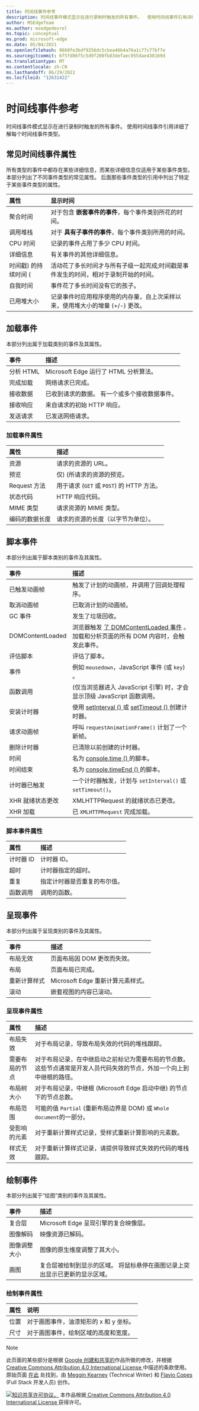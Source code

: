 ```yaml
---
title: 时间线事件参考
description: 时间线事件模式显示在进行录制时触发的所有事件。  使用时间线事件引用详细了解每个时间线事件类型。
author: MSEdgeTeam
ms.author: msedgedevrel
ms.topic: conceptual
ms.prod: microsoft-edge
ms.date: 05/04/2021
ms.openlocfilehash: 0660fe3bdf9256dc5cbea46b4a76a1c77c77bf7e
ms.sourcegitcommit: 6f5fd86f5c5d9f200fb83defaec955dae438169d
ms.translationtype: MT
ms.contentlocale: zh-CN
ms.lasthandoff: 06/29/2022
ms.locfileid: "12631422"
---
```

<!-- Copyright Meggin Kearney and Flavio Copes

   Licensed under the Apache License, Version 2.0 (the "License");
   you may not use this file except in compliance with the License.
   You may obtain a copy of the License at

       https://www.apache.org/licenses/LICENSE-2.0

   Unless required by applicable law or agreed to in writing, software
   distributed under the License is distributed on an "AS IS" BASIS,
   WITHOUT WARRANTIES OR CONDITIONS OF ANY KIND, either express or implied.
   See the License for the specific language governing permissions and
   limitations under the License.  -->
# <a name="timeline-event-reference"></a>时间线事件参考

时间线事件模式显示在进行录制时触发的所有事件。  使用时间线事件引用详细了解每个时间线事件类型。


<!-- ====================================================================== -->
## <a name="common-timeline-event-properties"></a>常见时间线事件属性

所有类型的事件中都存在某些详细信息，而某些详细信息仅适用于某些事件类型。  本部分列出了不同事件类型的常见属性。  后面那些事件类型的引用中列出了特定于某些事件类型的属性。

| 属性 | 显示时间 |
|:--- |:--- |
| 聚合时间 | 对于包含 **嵌套事件的事件**，每个事件类别所花的时间。 |
| 调用堆栈 | 对于 **具有子事件的事件**，每个事件类别所用的时间。 |
| CPU 时间 | 记录的事件占用了多少 CPU 时间。 |
| 详细信息 | 有关事件的其他详细信息。 |
| 时间戳) 的持续时间 ( | 活动花了多长时间才与所有子级一起完成;时间戳是事件发生的时间，相对于录制开始的时间。 |
| 自我时间 | 事件花了多长时间没有它的孩子。 |
| 已用堆大小 | 记录事件时应用程序使用的内存量，自上次采样以来，使用堆大小的增量 (+/-) 更改。 |

<!--todo: add nested and child events (timelinetool) section when available -->


<!-- ====================================================================== -->
## <a name="loading-events"></a>加载事件

本部分列出属于加载类别的事件及其属性。

| 事件 | 描述 |
|:--- |:--- |
| 分析 HTML |  Microsoft Edge 运行了 HTML 分析算法。 |
| 完成加载 |  网络请求已完成。 |
| 接收数据 |  已收到请求的数据。  有一个或多个接收数据事件。 |
| 接收响应 |  来自请求的初始 HTTP 响应。 |
| 发送请求 |  已发送网络请求。 |

### <a name="loading-event-properties"></a>加载事件属性

| 属性 | 描述 |
|:--- |:--- |
| 资源 | 请求的资源的 URL。 |
| 预览 | 仅)  (所请求的资源的预览。 |
| Request 方法 | 用于请求 (`GET` 或 `POST`) 的 HTTP 方法。 |
| 状态代码 | HTTP 响应代码。 |
| MIME 类型 | 请求资源的 MIME 类型。 |
| 编码的数据长度 | 请求的资源的长度（以字节为单位）。 |


<!-- ====================================================================== -->
## <a name="scripting-events"></a>脚本事件

本部分列出属于脚本类别的事件及其属性。

| 事件 | 描述 |
|:--- |:--- |
| 已触发动画帧 | 触发了计划的动画帧，并调用了回调处理程序。 |
| 取消动画帧 |  已取消计划的动画帧。 |
| GC 事件 |  发生了垃圾回收。 |
| DOMContentLoaded |  浏览器触发 [了 DOMContentLoaded 事件](https://developer.mozilla.org/docs/Web/Events/DOMContentLoaded) 。  加载和分析页面的所有 DOM 内容时，会触发此事件。 |
| 评估脚本 | 评估了脚本。 |
| 事件 | 例如 `mousedown`，JavaScript 事件 (或 `key`) 。 |
| 函数调用 |  (仅当浏览器进入 JavaScript 引擎) 时，才会显示顶级 JavaScript 函数调用。 |
| 安装计时器 | 使用 [setInterval () ](https://developer.mozilla.org/docs/Web/API/WindowTimers/setInterval) 或 [setTimeout () ](https://developer.mozilla.org/docs/Web/API/WindowTimers/setTimeout)创建计时器。 |
| 请求动画帧 | 呼叫 `requestAnimationFrame()` 计划了一个新帧。 |
| 删除计时器 | 已清除以前创建的计时器。 |
| 时间 |  名为 [console.time () ](/microsoft-edge/devtools-guide-chromium/console/api#time)的脚本。 |
| 时间结束 | 名为 [console.timeEnd () ](/microsoft-edge/devtools-guide-chromium/console/api#timeend)的脚本。 |
| 计时器已触发 | 一个计时器触发，计划与 `setInterval()` 或 `setTimeout()`。 |
| XHR 就绪状态更改 | XMLHTTPRequest 的就绪状态已更改。 |
| XHR 加载 | 已 `XMLHTTPRequest` 完成加载。 |

### <a name="scripting-event-properties"></a>脚本事件属性

| 属性 | 描述 |
|:--- |:--- |
| 计时器 ID | 计时器 ID。 |
| 超时 | 计时器指定的超时。 |
| 重复 | 指定计时器是否重复的布尔值。 |
| 函数调用 | 调用的函数。 |


<!-- ====================================================================== -->
## <a name="rendering-events"></a>呈现事件

本部分列出属于呈现类别的事件及其属性。

| 事件 | 描述 |
|:--- |:--- |
| 布局无效 | 页面布局因 DOM 更改而失效。 |
| 布局 | 页面布局已完成。 |
| 重新计算样式 | Microsoft Edge 重新计算元素样式。 |
| 滚动 | 嵌套视图的内容已滚动。 |

### <a name="rendering-event-properties"></a>呈现事件属性

| 属性 | 描述 |
|:--- |:--- |
| 布局失效 | 对于布局记录，导致布局失效的代码的堆栈跟踪。 |
| 需要布局的节点 | 对于布局记录，在中继启动之前标记为需要布局的节点数。  这些节点通常是开发人员代码失效的节点，外加一个向上到中继根的路径。 |
| 布局树大小 | 对于布局记录，中继根 (Microsoft Edge 启动中继) 的节点下的节点总数。 |
| 布局范围 | 可能的值 `Partial` (重新布局边界是 DOM) 或 `Whole document`的一部分。 |
| 受影响的元素 | 对于重新计算样式记录，受样式重新计算影响的元素数。 |
| 样式无效 | 对于重新计算样式记录，请提供导致样式失效的代码的堆栈跟踪。 |


<!-- ====================================================================== -->
## <a name="painting-events"></a>绘制事件

本部分列出属于“绘图”类别的事件及其属性。

| 事件 | 描述 |
|:--- |:--- |
| 复合层 | Microsoft Edge 呈现引擎的复合映像层。 |
| 图像解码 | 映像资源已解码。 |
| 图像调整大小 | 图像的原生维度调整了其大小。 |
| 画图 | 复合层被绘制到显示的区域。  将鼠标悬停在画图记录上突出显示已更新的显示区域。 |

### <a name="painting-event-properties"></a>绘制事件属性

| 属性 | 说明 |
|:--- |:--- |
| 位置 | 对于画图事件，油漆矩形的 x 和 y 坐标。 |
| 尺寸 | 对于画图事件，绘制区域的高度和宽度。 |


<!-- ====================================================================== -->
> [!NOTE]
> 此页面的某些部分是根据 [Google 创建和共享的](https://developers.google.com/terms/site-policies)作品所做的修改，并根据[ Creative Commons Attribution 4.0 International License ](https://creativecommons.org/licenses/by/4.0)中描述的条款使用。
> 原始页面 [在此](https://developer.chrome.com/docs/devtools/evaluate-performance/performance-reference/) 处找到，由 [Meggin Kearney](https://developers.google.com/web/resources/contributors#meggin-kearney) (Technical Writer) 和 [Flavio Copes](https://developers.google.com/web/resources/contributors#flavio-copes) (Full Stack 开发人员) 创作。

[![知识共享许可协议。](../../media/cc-logo/88x31.png)](https://creativecommons.org/licenses/by/4.0)
本作品根据[ Creative Commons Attribution 4.0 International License ](https://creativecommons.org/licenses/by/4.0)获得许可。
